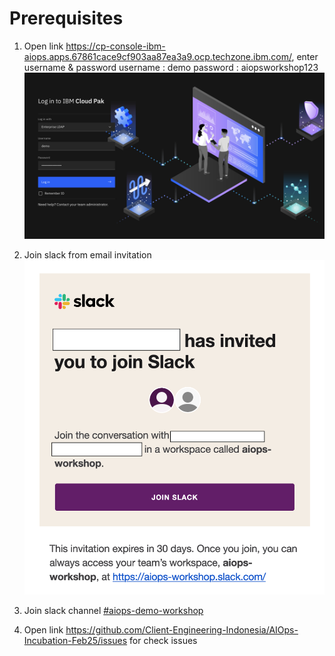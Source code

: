 # Prerequisites

1. Open link https://cp-console-ibm-aiops.apps.67861cace9cf903aa87ea3a9.ocp.techzone.ibm.com/, enter username & password
username : demo
password : aiopsworkshop123
![image](images/home.png)

2. Join slack from email invitation
![image](images/slack-invitation.png)

3. Join slack channel [#aiops-demo-workshop](https://aiops-workshop.slack.com/archives/C089C63MQLE)

4. Open link https://github.com/Client-Engineering-Indonesia/AIOps-Incubation-Feb25/issues for check issues
